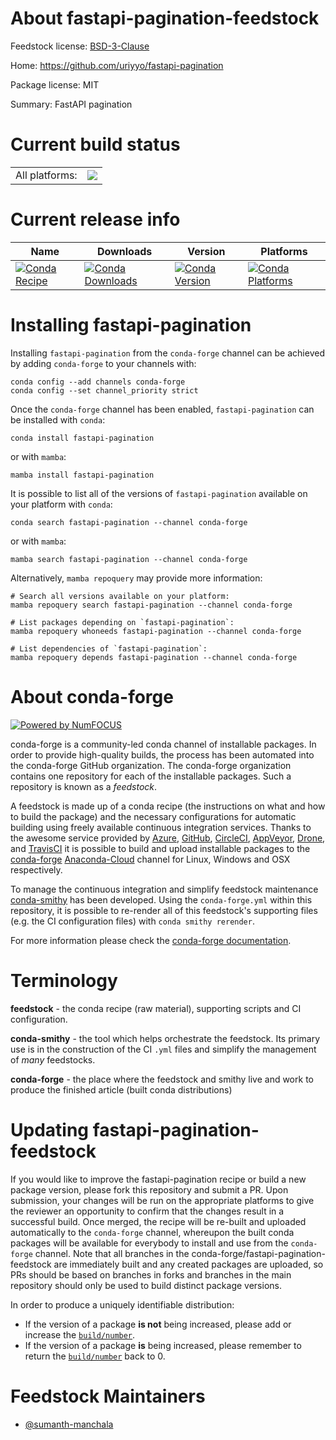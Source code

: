 About fastapi-pagination-feedstock
==================================

Feedstock license: [BSD-3-Clause](https://github.com/conda-forge/fastapi-pagination-feedstock/blob/main/LICENSE.txt)

Home: https://github.com/uriyyo/fastapi-pagination

Package license: MIT

Summary: FastAPI pagination

Current build status
====================


<table><tr><td>All platforms:</td>
    <td>
      <a href="https://dev.azure.com/conda-forge/feedstock-builds/_build/latest?definitionId=20302&branchName=main">
        <img src="https://dev.azure.com/conda-forge/feedstock-builds/_apis/build/status/fastapi-pagination-feedstock?branchName=main">
      </a>
    </td>
  </tr>
</table>

Current release info
====================

| Name | Downloads | Version | Platforms |
| --- | --- | --- | --- |
| [![Conda Recipe](https://img.shields.io/badge/recipe-fastapi--pagination-green.svg)](https://anaconda.org/conda-forge/fastapi-pagination) | [![Conda Downloads](https://img.shields.io/conda/dn/conda-forge/fastapi-pagination.svg)](https://anaconda.org/conda-forge/fastapi-pagination) | [![Conda Version](https://img.shields.io/conda/vn/conda-forge/fastapi-pagination.svg)](https://anaconda.org/conda-forge/fastapi-pagination) | [![Conda Platforms](https://img.shields.io/conda/pn/conda-forge/fastapi-pagination.svg)](https://anaconda.org/conda-forge/fastapi-pagination) |

Installing fastapi-pagination
=============================

Installing `fastapi-pagination` from the `conda-forge` channel can be achieved by adding `conda-forge` to your channels with:

```
conda config --add channels conda-forge
conda config --set channel_priority strict
```

Once the `conda-forge` channel has been enabled, `fastapi-pagination` can be installed with `conda`:

```
conda install fastapi-pagination
```

or with `mamba`:

```
mamba install fastapi-pagination
```

It is possible to list all of the versions of `fastapi-pagination` available on your platform with `conda`:

```
conda search fastapi-pagination --channel conda-forge
```

or with `mamba`:

```
mamba search fastapi-pagination --channel conda-forge
```

Alternatively, `mamba repoquery` may provide more information:

```
# Search all versions available on your platform:
mamba repoquery search fastapi-pagination --channel conda-forge

# List packages depending on `fastapi-pagination`:
mamba repoquery whoneeds fastapi-pagination --channel conda-forge

# List dependencies of `fastapi-pagination`:
mamba repoquery depends fastapi-pagination --channel conda-forge
```


About conda-forge
=================

[![Powered by
NumFOCUS](https://img.shields.io/badge/powered%20by-NumFOCUS-orange.svg?style=flat&colorA=E1523D&colorB=007D8A)](https://numfocus.org)

conda-forge is a community-led conda channel of installable packages.
In order to provide high-quality builds, the process has been automated into the
conda-forge GitHub organization. The conda-forge organization contains one repository
for each of the installable packages. Such a repository is known as a *feedstock*.

A feedstock is made up of a conda recipe (the instructions on what and how to build
the package) and the necessary configurations for automatic building using freely
available continuous integration services. Thanks to the awesome service provided by
[Azure](https://azure.microsoft.com/en-us/services/devops/), [GitHub](https://github.com/),
[CircleCI](https://circleci.com/), [AppVeyor](https://www.appveyor.com/),
[Drone](https://cloud.drone.io/welcome), and [TravisCI](https://travis-ci.com/)
it is possible to build and upload installable packages to the
[conda-forge](https://anaconda.org/conda-forge) [Anaconda-Cloud](https://anaconda.org/)
channel for Linux, Windows and OSX respectively.

To manage the continuous integration and simplify feedstock maintenance
[conda-smithy](https://github.com/conda-forge/conda-smithy) has been developed.
Using the ``conda-forge.yml`` within this repository, it is possible to re-render all of
this feedstock's supporting files (e.g. the CI configuration files) with ``conda smithy rerender``.

For more information please check the [conda-forge documentation](https://conda-forge.org/docs/).

Terminology
===========

**feedstock** - the conda recipe (raw material), supporting scripts and CI configuration.

**conda-smithy** - the tool which helps orchestrate the feedstock.
                   Its primary use is in the construction of the CI ``.yml`` files
                   and simplify the management of *many* feedstocks.

**conda-forge** - the place where the feedstock and smithy live and work to
                  produce the finished article (built conda distributions)


Updating fastapi-pagination-feedstock
=====================================

If you would like to improve the fastapi-pagination recipe or build a new
package version, please fork this repository and submit a PR. Upon submission,
your changes will be run on the appropriate platforms to give the reviewer an
opportunity to confirm that the changes result in a successful build. Once
merged, the recipe will be re-built and uploaded automatically to the
`conda-forge` channel, whereupon the built conda packages will be available for
everybody to install and use from the `conda-forge` channel.
Note that all branches in the conda-forge/fastapi-pagination-feedstock are
immediately built and any created packages are uploaded, so PRs should be based
on branches in forks and branches in the main repository should only be used to
build distinct package versions.

In order to produce a uniquely identifiable distribution:
 * If the version of a package **is not** being increased, please add or increase
   the [``build/number``](https://docs.conda.io/projects/conda-build/en/latest/resources/define-metadata.html#build-number-and-string).
 * If the version of a package **is** being increased, please remember to return
   the [``build/number``](https://docs.conda.io/projects/conda-build/en/latest/resources/define-metadata.html#build-number-and-string)
   back to 0.

Feedstock Maintainers
=====================

* [@sumanth-manchala](https://github.com/sumanth-manchala/)

